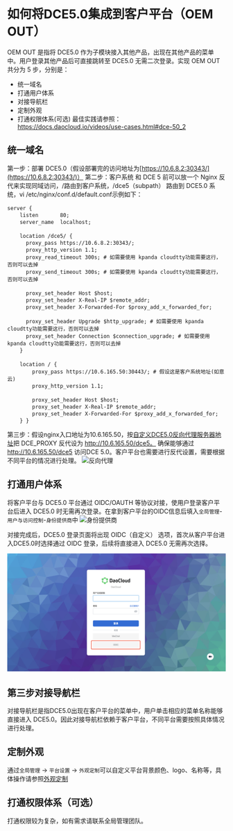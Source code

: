# 如何将DCE5.0集成到客户平台（OEM OUT）

OEM OUT 是指将 DCE5.0 作为子模块接入其他产品，出现在其他产品的菜单中。用户登录其他产品后可直接跳转至 DCE5.0 无需二次登录。实现 OEM OUT 共分为 5 步，分别是：
* 统一域名
* 打通用户体系
* 对接导航栏
* 定制外观
* 打通权限体系(可选)
最佳实践请参照：https://docs.daocloud.io/videos/use-cases.html#dce-50_2

## 统一域名

第一步：部署 DCE5.0（假设部署完的访问地址为[https://10.6.8.2:30343/](https://10.6.8.2:30343/)）
第二步：客户系统 和 DCE 5 前可以放一个 Nginx 反代来实现同域访问，/路由到客户系统，/dce5（subpath） 路由到 DCE5.0 系统，vi /etc/nginx/conf.d/default.conf示例如下：

```
server {
    listen       80;
    server_name  localhost;
 
    location /dce5/ {
      proxy_pass https://10.6.8.2:30343/;
      proxy_http_version 1.1;
      proxy_read_timeout 300s; # 如需要使用 kpanda cloudtty功能需要这行，否则可以去掉
      proxy_send_timeout 300s; # 如需要使用 kpanda cloudtty功能需要这行，否则可以去掉
 
      proxy_set_header Host $host;
      proxy_set_header X-Real-IP $remote_addr;
      proxy_set_header X-Forwarded-For $proxy_add_x_forwarded_for;
 
      proxy_set_header Upgrade $http_upgrade; # 如需要使用 kpanda cloudtty功能需要这行，否则可以去掉
      proxy_set_header Connection $connection_upgrade; # 如需要使用 kpanda cloudtty功能需要这行，否则可以去掉
    }
     
    location / {
        proxy_pass https://10.6.165.50:30443/; # 假设这是客户系统地址(如意云)
        proxy_http_version 1.1;
 
        proxy_set_header Host $host;
        proxy_set_header X-Real-IP $remote_addr;
        proxy_set_header X-Forwarded-For $proxy_add_x_forwarded_for;
    } }
```
第三步：假设nginx入口地址为10.6.165.50，按[自定义DCE5.0反向代理服务器地址](https://https://docs.daocloud.io/ghippo/install/reverse-proxy.html)把 DCE_PROXY 反代设为 http://10.6.165.50/dce5。 确保能够通过 http://10.6.165.50/dce5 访问DCE 5.0。客户平台也需要进行反代设置，需要根据不同平台的情况进行处理。
![反向代理](zh/docs/ghippo/oem/images/agent.png)


## 打通用户体系

将客户平台与 DCE5.0 平台通过 OIDC/OAUTH 等协议对接，使用户登录客户平台后进入 DCE5.0 时无需再次登录。在拿到客户平台的OIDC信息后填入`全局管理`-`用户与访问控制`-`身份提供商`中
![身份提供商](zh/docs/ghippo/oem/images/idp.png)

对接完成后，DCE5.0 登录页面将出现 OIDC（自定义） 选项，首次从客户平台进入DCE5.0时选择通过 OIDC 登录，后续将直接进入 DCE5.0 无需再次选择。

![登录页](images/login.png)

## 第三步对接导航栏
对接导航栏是指DCE5.0出现在客户平台的菜单中，用户单击相应的菜单名称能够直接进入 DCE5.0。因此对接导航栏依赖于客户平台，不同平台需要按照具体情况进行处理。

## 定制外观

通过`全局管理` -> `平台设置` -> `外观定制`可以自定义平台背景颜色、logo、名称等，具体操作请参照[外观定制](../user-guide/platform-setting/appearance.md)

## 打通权限体系（可选）
打通权限较为复杂，如有需求请联系全局管理团队。
